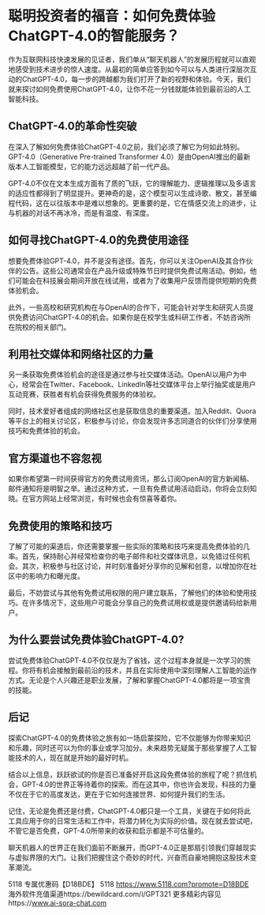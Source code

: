 #  聪明投资者的福音：如何免费体验ChatGPT-4.0的智能服务？

​    作为互联网科技快速发展的见证者，我们单从“聊天机器人”的发展历程就可以直观地感受到技术进步的惊人速度。从最初的简单应答到如今可以与人类进行深层次互动的ChatGPT-4.0，每一步的跨越都为我们打开了新的视野和体验。今天，我们就来探讨如何免费使用ChatGPT-4.0，让你不花一分钱就能体验到最前沿的人工智能科技。

##  ChatGPT-4.0的革命性突破

​     在深入了解如何免费体验ChatGPT-4.0之前，我们必须了解它为何如此特别。GPT-4.0（Generative Pre-trained Transformer 4.0）是由OpenAI推出的最新版本人工智能模型，它的能力远远超越了前一代产品。

​      GPT-4.0不仅在文本生成方面有了质的飞跃，它的理解能力、逻辑推理以及多语言的适应性都得到了明显提升。更神奇的是，这个模型可以生成诗歌、散文，甚至编程代码，这在以往版本中是难以想象的。更重要的是，它在情感交流上的进步，让与机器的对话不再冰冷，而是有温度、有深度。

##  如何寻找ChatGPT-4.0的免费使用途径

​     想要免费体验GPT-4.0，并不是没有途径。首先，你可以关注OpenAI及其合作伙伴的公告。这些公司通常会在产品升级或特殊节日时提供免费试用活动。例如，他们可能会在科技展会期间开放在线试用，或者为了收集用户反馈而提供短期的免费体验机会。

此外，一些高校和研究机构在与OpenAI的合作下，可能会针对学生和研究人员提供免费访问ChatGPT-4.0的机会。如果你是在校学生或科研工作者，不妨咨询所在院校的相关部门。

##  利用社交媒体和网络社区的力量

​     另一条获取免费体验机会的途径是通过参与社交媒体活动。OpenAI以用户为中心，经常会在Twitter、Facebook、LinkedIn等社交媒体平台上举行抽奖或是用户互动竞赛，获胜者有机会获得免费服务的体验权。

​     同时，技术爱好者组成的网络社区也是获取信息的重要渠道。加入Reddit、Quora等平台上的相关讨论区，积极参与讨论，你会发现许多志同道合的伙伴们分享使用技巧和免费体验的机会。

##  官方渠道也不容忽视

如果你希望第一时间获得官方的免费试用资讯，那么订阅OpenAI的官方新闻稿、邮件通知将是明智之举。通过这种方式，一旦有免费试用活动启动，你将会立刻知晓。在官方网站上经常浏览，有时候也会有惊喜等着你。

##  免费使用的策略和技巧

​     了解了可能的渠道后，你还需要掌握一些实际的策略和技巧来提高免费体验的几率。首先，保持耐心并经常检查你的电子邮件和社交媒体讯息，以免错过任何机会。其次，积极参与社区讨论，并时刻准备好分享你的见解和创意，以增加你在社区中的影响力和曝光度。

​     最后，不妨尝试与其他有免费试用权限的用户建立联系，了解他们的体验和使用技巧。在许多情况下，这些用户可能会分享自己的免费试用权或是提供邀请码给新用户。

##  为什么要尝试免费体验ChatGPT-4.0?

尝试免费体验ChatGPT-4.0不仅仅是为了省钱，这个过程本身就是一次学习的旅程。你将有机会接触到最前沿的技术，并且在实际使用中深刻理解人工智能的运作方式。无论是个人兴趣还是职业发展，了解和掌握ChatGPT-4.0都将是一项宝贵的技能。

##  后记

​     探索ChatGPT-4.0的免费体验之旅有如一场启蒙探险，它不仅能够为你带来知识和乐趣，同时还可以为你的事业或学习加分。未来趋势无疑属于那些掌握了人工智能技术的人，现在就是开始的最好时机。

​      结合以上信息，跃跃欲试的你是否已准备好开启这段免费体验的旅程了呢？抓住机会，GPT-4.0的世界正等待着你的探索。而在这其中，你也许会发现，科技的力量不仅在于它的高度发达，更在于它如何连接世界、如何提升我们的生活。

​       记住，无论是免费还是付费，ChatGPT-4.0都只是一个工具，关键在于如何将此工具应用于你的日常生活和工作中，将潜力转化为实际的价值。现在就去尝试吧，不管它是否免费，GPT-4.0所带来的收获和启示都是不可估量的。

​      聊天机器人的世界正在我们面前不断展开，而GPT-4.0正是那扇引领我们穿越现实与虚拟界限的大门。让我们把握住这个奇妙的时代，兴奋而自豪地拥抱这股技术变革潮流。

5118   专属优惠码【D18BDE】
5118 https://www.5118.com?promote=D18BDE
海外软件充值渠道https://bewildcard.com/i/GPT321
更多精彩内容见https://www.ai-sora-chat.com
